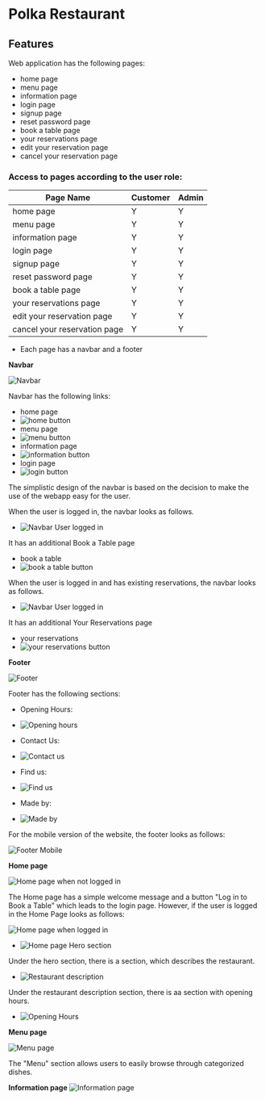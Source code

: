 # Polka Restaurant

## Features

Web application has the following pages:
- home page
- menu page
- information page
- login page
- signup page
- reset password page
- book a table page
- your reservations page
- edit your reservation page
- cancel your reservation page

### Access to pages according to the user role:

| Page Name                   | Customer | Admin   |
| --------------------------- | -------- | ------- |
| home page                   | Y        | Y       |
| menu page                   | Y        | Y       |
| information page            | Y        | Y       |
| login page                  | Y        | Y       |
| signup page                 | Y        | Y       |
| reset password page         | Y        | Y       |
| book a table page           | Y        | Y       |
| your reservations page      | Y        | Y       |
| edit your reservation page  | Y        | Y       |
| cancel your reservation page| Y        | Y       |

- Each page has a navbar and a footer

**Navbar**

![Navbar](documentation/features/navbar/navbar.png)

Navbar has the following links:
- home page
- ![home button](documentation/features/navbar/home-btn.png)
- menu page
- ![menu button](documentation/features/navbar/menu-btn.png)
- information page
- ![information button](documentation/features/navbar/information-btn.png)
- login page
- ![login button](documentation/features/navbar/login-btn.png)

The simplistic design of the navbar is based on the decision to make the use of the webapp easy for the user.

When the user is logged in, the navbar looks as follows.

- ![Navbar User logged in](documentation/features/navbar/navbar-loggedin.png)

It has an additional Book a Table page
- book a table
- ![book a table button](documentation/features/navbar/book-a-table-btn.png)

When the user is logged in and has existing reservations, the navbar looks as follows.

- ![Navbar User logged in](documentation/features/navbar/existing-reservations-navbar.png)

It has an additional Your Reservations page
- your reservations
- ![your reservations button](documentation/features/navbar/your-reservations-btn.png)



**Footer**

![Footer](documentation/features/footer/footer.png)

Footer has the following sections:

- Opening Hours:
- ![Opening hours](documentation/features/footer/opening-hours.png)

- Contact Us:
- ![Contact us](documentation/features/footer/contact-us.png)

- Find us:
- ![Find us](documentation/features/footer/find-us.png)

- Made by:
- ![Made by](documentation/features/footer/made-by.png)

For the mobile version of the website, the footer looks as follows:

  ![Footer Mobile](documentation/features/footer/mobile-footer.png)

**Home page**

![Home page when not logged in](documentation/features/home-page/home-page-not-loggedin.png)

The Home page has a simple welcome message and a button "Log in to Book a Table" which leads to the login page. However, if the user is logged in the Home Page looks as follows:

![Home page when logged in](documentation/features/home-page/home-page.png)


- ![Home page Hero section](documentation/features/home-page/hero-section.png)

Under the hero section, there is a section, which describes the restaurant.

- ![Restaurant description](documentation/features/home-page/restaurant-description.png)

Under the restaurant description section, there is aa section with opening hours.

- ![Opening Hours](documentation/features/home-page/opening-hours-section.png)


**Menu page**

  ![Menu page](documentation/features/menu-page/menu-page.png)

The "Menu" section allows users to easily browse through categorized dishes.

**Information page**
  ![Information page](documentation/features/information-page)